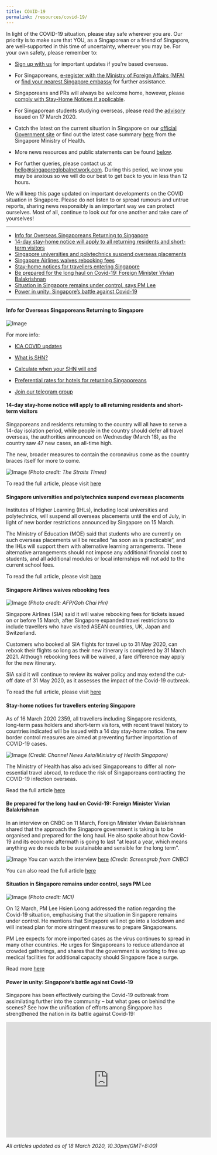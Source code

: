 ```yaml
---
title: COVID-19
permalink: /resources/covid-19/
---
```


In light of the COVID-19 situation, please stay safe wherever you are. Our priority is to make sure that YOU, as a Singaporean or a friend of Singapore, are well-supported in this time of uncertainty, wherever you may be. For your own safety, please remember to:

- [Sign up with us](http://go.gov.sg/sgn-covidupdates) for important updates if you're based overseas. 


- For Singaporeans, [e-register with the Ministry of Foreign Affairs (MFA)](https://eregister.mfa.gov.sg/eregisterportal/common/preLoginEregisterView.action) or [find your nearest Singapore embassy](https://www.mfa.gov.sg/Services/Singapore-Citizens/I-Need-Help-Overseas) for further assistance.


- Singaporeans and PRs will always be welcome home, however, please [comply with Stay-Home Notices if applicable](https://www.ica.gov.sg/covid-19). 


- For Singaporean students studying overseas, please read the [advisory](https://www.mfa.gov.sg/Newsroom/Press-Statements-Transcripts-and-Photos/2020/03/170320_Advisory-for-Singaporean-Students-Studying-Overseas) issued on 17 March 2020.


- Catch the latest on the current situation in Singapore on our [official Government site](https://go.gov.sg/2019ncov) or find out the latest case summary [here](https://www.moh.gov.sg/covid-19) from the Singapore Ministry of Health. 


- More news resources and public statements can be found [below](#stay-home-notice).


- For further queries, please contact us at [hello@singaporeglobalnetwork.com](mailto:hello@singaporeglobalnetwork.com). During this period, we know you may be anxious so we will do our best to get back to you in less than 12 hours.


We will keep this page updated on important developments on the COVID situation in Singapore. Please do not listen to or spread rumours and untrue reports, sharing news responsibly is an important way we can protect ourselves. Most of all, continue to look out for one another and take care of yourselves!

<hr>

* [Info for Overseas Singaporeans Returning to Singapore](#info-os-return)
* [14-day stay-home notice will apply to all returning residents and short-term visitors](#stay-home-notice-update)
* [Singapore universities and polytechnics suspend overseas placements](#uni-poly-suspend-overseas-placements)
* [Singapore Airlines waives rebooking fees](#sg-airline-waives-fees)
* [Stay-home notices for travellers entering Singapore](#stay-home-notice)
* [Be prepared for the long haul on Covid-19: Foreign Minister Vivian Balakrishnan](#fm-vb-interview)
* [Situation in Singapore remains under control, says PM Lee](#pm-lee-speech)
* [Power in unity: Singapore’s battle against Covid-19](#sg-united)

<hr>

#### <a id="info-os-return"></a> Info for Overseas Singaporeans Returning to Singapore

![Image](/images/covid-19/SGN-OS-Info-Telegram.jpg)

For more info:

- [ICA COVID updates](https://www.ica.gov.sg/covid-19)

- [What is SHN?](https://go.gov.sg/mohshn)

- [Calculate when your SHN will end](https://service2.mom.gov.sg/shn/shn-calculator/)

- [Preferential rates for hotels for returning Singaporeans](/docs/SGN-Hotel-Accomodation-Rates.pdf)

- [Join our telegram group](https://go.gov.sg/sgn-ostelegram)

#### <a id="stay-home-notice-update"></a> 14-day stay-home notice will apply to all returning residents and short-term visitors

Singaporeans and residents returning to the country will all have to serve a 14-day isolation period, while people in the country should defer all travel overseas, the authorities announced on Wednesday (March 18), as  the country saw 47 new cases, an all-time high.

The new, broader measures to contain the coronavirus come as the country braces itself for more to come.

![Image](/images/covid-19/border_control_measures_ST.png)
_(Photo credit: The Straits Times)_

To read the full article, please visit [here](https://www.straitstimes.com/singapore/covid-19-all-time-high-of-47-new-cases-in-singapore-14-day-stay-home-notice-will-now-apply?xtor=CS3-18&utm_source=STiPhone&utm_medium=share&utm_term=2020-03-18%2021%3A03%3A41)

#### <a id="uni-poly-suspend-overseas-placements"></a> Singapore universities and polytechnics suspend overseas placements 

Institutes of Higher Learning (IHLs), including local universities and polytechnics, will suspend all overseas placements until the end of July, in light of new border restrictions announced by Singapore on 15 March.  

The Ministry of Education (MOE) said that students who are currently on such overseas placements will be recalled “as soon as is practicable”, and the IHLs will support them with alternative learning arrangements. These alternative arrangements should not impose any additional financial cost to students, and all additional modules or local internships will not add to the current school fees.  

To read the full article, please visit [here](https://www.channelnewsasia.com/news/singapore/coronavirus-singapore-universities-polytechnics-suspend-overseas-12540158?cid=h3_referral_inarticlelinks_24082018_cna)

#### <a id="sg-airline-waives-fees"></a> Singapore Airlines waives rebooking fees 

![Image](/images/covid-19/sg-airlines.png)
_(Photo credit: AFP/Goh Chai Hin)_

Singapore Airlines (SIA) said it will waive rebooking fees for tickets issued on or before 15 March, after Singapore expanded travel restrictions to include travellers who have visited ASEAN countries, UK, Japan and Switzerland.

Customers who booked all SIA flights for travel up to 31 May 2020, can rebook their flights so long as their new itinerary is completed by 31 March 2021. Although rebooking fees will be waived, a fare difference may apply for the new itinerary.  

SIA said it will continue to review its waiver policy and may extend the cut-off date of 31 May 2020, as it assesses the impact of the Covid-19 outbreak.

To read the full article, please visit [here](https://www.channelnewsasia.com/news/singapore/coronavirus-sia-singapore-airlines-waives-rebooking-fees-flights-12540560)

#### <a id="stay-home-notice"></a> Stay-home notices for travellers entering Singapore

As of 16 March 2020 2359, all travellers including Singapore residents, long-term pass holders and short-term visitors, with recent travel history to countries indicated will be issued with a 14 day stay-home notice. The new border control measures are aimed at preventing further importation of COVID-19 cases.

![Image](/images/covid-19/stay-home-notice.jpg)
_(Credit: Channel News Asia/Ministry of Health Singapore)_

The Ministry of Health has also advised Singaporeans to differ all non-essential travel abroad, to reduce the risk of Singaporeans contracting the COVID-19 infection overseas.

Read the full article [here](https://www.channelnewsasia.com/news/singapore/coronavirus-covid-19-singapore-malaysia-asean-stay-home-notice-12539952)

#### <a id="fm-vb-interview"></a> Be prepared for the long haul on Covid-19: Foreign Minister Vivian Balakrishnan

In an interview on CNBC on 11 March, Foreign Minister Vivian Balakrishnan shared that the approach the Singapore government is taking is to be organised and prepared for the long haul. He also spoke about how Covid-19 and its economic aftermath is going to last "at least a year, which means anything we do needs to be sustainable and sensible for the long term".

![Image](/images/covid-19/fm-vb-interview.png)
You can watch the interview [here](https://www.facebook.com/Vivian.Balakrishnan.Sg/videos/655285165229616/) 
_(Credit: Screengrab from CNBC)_

You can also read the full article [here](https://www.straitstimes.com/singapore/be-prepared-for-the-long-haul-on-covid-19-foreign-minister-vivian-balakrishnan)

#### <a id="pm-lee-speech"></a> Situation in Singapore remains under control, says PM Lee

![Image](/images/covid-19/pm-lee-speech-12mar.jpg)
_(Photo credit: MCI)_

On 12 March, PM Lee Hsien Loong addressed the nation regarding the Covid-19 situation, emphasising that the situation in Singapore remains under control. He mentions that Singapore will not go into a lockdown and will instead plan for more stringent measures to prepare Singaporeans.

PM Lee expects for more imported cases as the virus continues to spread in many other countries. He urges for Singaporeans to reduce attendance at crowded gatherings, and shares that the government is working to free up medical facilities for additional capacity should Singapore face a surge.

Read more [here](https://www.channelnewsasia.com/news/singapore/coronavirus-pm-lee-full-speech-under-control-covid-19-12531962)

#### <a id="sg-united"></a> Power in unity: Singapore’s battle against Covid-19

Singapore has been effectively curbing the Covid-19 outbreak from assimilating further into the community – but what goes on behind the scenes? See how the unification of efforts among Singapore has strengthened the nation in its battle against Covid-19:

<iframe width="560" height="315" src="https://www.youtube.com/embed/fp8ahoyuRzU" frameborder="0" allow="accelerometer; autoplay; encrypted-media; gyroscope; picture-in-picture" allowfullscreen></iframe>


_All articles updated as of 18 March 2020, 10.30pm(GMT+8:00)_
